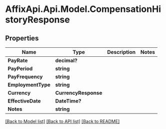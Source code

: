 # AffixApi.Api.Model.CompensationHistoryResponse

## Properties

Name | Type | Description | Notes
------------ | ------------- | ------------- | -------------
**PayRate** | **decimal?** |  | 
**PayPeriod** | **string** |  | 
**PayFrequency** | **string** |  | 
**EmploymentType** | **string** |  | 
**Currency** | **CurrencyResponse** |  | 
**EffectiveDate** | **DateTime?** |  | 
**Notes** | **string** |  | 

[[Back to Model list]](../README.md#documentation-for-models) [[Back to API list]](../README.md#documentation-for-api-endpoints) [[Back to README]](../README.md)

